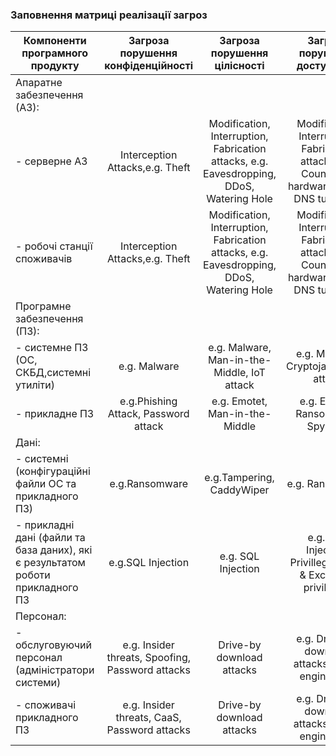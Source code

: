 ### Заповнення матриці реалізації загроз

|Компоненти програмного продукту                                                                |Загроза порушення конфіденційності                  | Загроза порушення цілісності                                                             |Загроза порушення  доступності                                                                  |
|-----------------------------------------------------------------------------------------------|:--------------------------------------------------:|:----------------------------------------------------------------------------------------:|:----------------------------------------------------------------------------------------------:|
|Апаратне забезпечення (АЗ):                                                                    |                                                    |                                                                                          |                                                                                                |
|- серверне АЗ                                                                                  |Interception Attacks,e.g. Theft                     |Modification, Interruption, Fabrication attacks, e.g. Eavesdropping, DDoS, Watering Hole  |Modification, Interruption, Fabrication attacks,e.g. Counterfeit hardware, DDoS, DNS tunneling  |
|- робочі станції споживачів                                                                    |Interception Attacks,e.g. Theft                     |Modification, Interruption, Fabrication attacks, e.g. Eavesdropping, DDoS, Watering Hole  |Modification, Interruption, Fabrication attacks,e.g. Counterfeit hardware, DDoS, DNS tunneling  |
| Програмне забезпечення (ПЗ):                                                                  |                                                    |                                                                                          |                                                                                                |
|- системне ПЗ (ОС, СКБД,системні утиліти)                                                      |e.g. Malware                                        |e.g. Malware, Man-in-the-Middle, IoT attack                                               |e.g. Malware, Cryptojacking,IoT attack                                                          |
|- прикладне ПЗ                                                                                 |e.g.Phishing Attack, Password attack                |e.g. Emotet, Man-in-the-Middle                                                            |e.g. Emotet, Ransomware, Spyware                                                                |
|Дані:                                                                                          |                                                    |                                                                                          |                                                                                                |
|- системні (конфігураційні файли ОС та прикладного ПЗ)                                         |e.g.Ransomware                                      |e.g.Tampering, CaddyWiper                                                                 | e.g. Ransomware                                                                                |
|- прикладні дані (файли та база даних), які є результатом роботи прикладного ПЗ                |e.g.SQL Injection                                   |e.g. SQL Injection                                                                        | e.g. SQL Injection, Privillege abuse & Excessive privilleges                                   |
|Персонал:                                                                                      |                                                    |                                                                                          |                                                                                                |
|- обслуговуючий персонал (адміністратори системи)                                              |e.g. Insider threats, Spoofing, Password attacks    | Drive-by download attacks                                                                |e.g. Drive-by download attacks, Social engineering                                              |
|- споживачі прикладного ПЗ                                                                     |e.g. Insider threats, CaaS, Password attacks        | Drive-by download attacks                                                                |e.g. Drive-by download attacks, Social engineering                                              |
